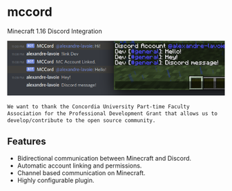 # mccord
Minecraft 1.16 Discord Integration

![Repository Image](./images/repo_image.png)

```
We want to thank the Concordia University Part-time Faculty Association for the Professional Development Grant that allows us to develop/contribute to the open source community. 
```

## Features

- Bidirectional communication between Minecraft and Discord.
- Automatic account linking and permissions.
- Channel based communication on Minecraft.
- Highly configurable plugin.